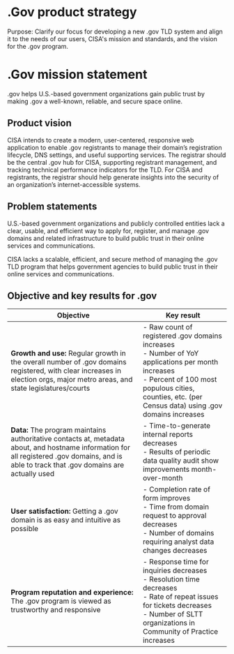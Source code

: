# .Gov product strategy
Purpose: Clarify our focus for developing a new .gov TLD system and align it to the needs of our users, CISA's mission and standards, and the vision for the .gov program.

# .Gov mission statement

.gov helps U.S.-based government organizations gain public trust by making .gov a well-known, reliable, and secure space online.

## Product vision

CISA intends to create a modern, user-centered, responsive web application to enable .gov registrants to manage their domain’s registration lifecycle, DNS settings, and useful supporting services. The registrar should be the central .gov hub for CISA, supporting registrant management, and tracking technical performance indicators for the TLD. For CISA and registrants, the registrar should help generate insights into the security of an organization’s internet-accessible systems.

## Problem statements
U.S.-based government organizations and publicly controlled entities lack a clear, usable, and efficient way to apply for, register, and manage .gov domains and related infrastructure to build public trust in their online services and communications.

CISA lacks a scalable, efficient, and secure method of managing the .gov TLD program that helps government agencies to build public trust in their online services and communications.

## Objective and key results for .gov

| **Objective**                                                                                                                                                                                 | **Key result**                                                                                                                                                                                  |
|----------------------------------------------------------------------------------------------------------------------------------------------------------------------------------------|------------------------------------------------------------------------------------------------------------------------------------------------------------------------------------------------|
| **Growth and use:** Regular growth in the overall number of .gov domains registered, with clear increases in election orgs, major metro areas, and state legislatures/courts                  | - Raw count of registered .gov domains increases <br /> - Number of YoY applications per month increases <br /> - Percent of 100 most populous cities, counties, etc. (per Census data) using .gov domains increases |
| **Data:** The program maintains authoritative contacts at, metadata about, and hostname information for all registered .gov domains, and is able to track that .gov domains are actually used | - Time-to-generate internal reports decreases <br /> - Results of periodic data quality audit show improvements month-over-month                                                                              |
| **User satisfaction:** Getting a .gov domain is as easy and intuitive as possible                                                                                                             | - Completion rate of form improves <br /> - Time from domain request to approval decreases <br /> - Number of domains requiring analyst data changes decreases                                                        |
| **Program reputation and experience:** The .gov program is viewed as trustworthy and responsive                                                                                               | - Response time for inquiries decreases <br /> - Resolution time decreases <br /> - Rate of repeat issues for tickets decreases <br /> - Number of SLTT organizations in Community of Practice increases                                      |
